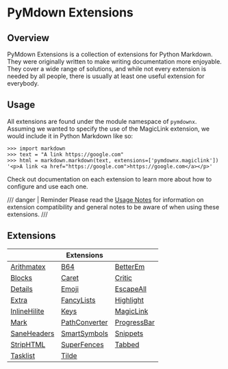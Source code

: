 # PyMdown Extensions

## Overview

PyMdown Extensions is a collection of extensions for Python Markdown. They were originally written to make writing
documentation more enjoyable. They cover a wide range of solutions, and while not every extension is needed by all
people, there is usually at least one useful extension for everybody.

## Usage

All extensions are found under the module namespace of `pymdownx`.  Assuming we wanted to specify the use of the
MagicLink extension, we would include it in Python Markdown like so:

```pycon3
>>> import markdown
>>> text = "A link https://google.com"
>>> html = markdown.markdown(text, extensions=['pymdownx.magiclink'])
'<p>A link <a href="https://google.com">https://google.com</a></p>'
```

Check out documentation on each extension to learn more about how to configure and use each one.

/// danger | Reminder
Please read the [Usage Notes](usage_notes.md) for information on extension compatibility and general notes to be
aware of when using these extensions.
///

## Extensions

&nbsp;                                       | Extensions                                   | &nbsp;
-------------------------------------------- | -------------------------------------------- | ------
[Arithmatex](extensions/arithmatex.md)       | [B64](extensions/b64.md)                     | [BetterEm](extensions/betterem.md)
[Blocks](extensions/blocks/index.md)         | [Caret](extensions/caret.md)                 | [Critic](extensions/critic.md)
[Details](extensions/details.md)             | [Emoji](extensions/emoji.md)                 | [EscapeAll](extensions/escapeall.md)
[Extra](extensions/extra.md)                 | [FancyLists](extensions/fancylists.md)       | [Highlight](extensions/highlight.md)
[InlineHilite](extensions/inlinehilite.md)   | [Keys](extensions/keys.md)                   | [MagicLink](extensions/magiclink.md)
[Mark](extensions/mark.md)                   | [PathConverter](extensions/pathconverter.md) | [ProgressBar](extensions/progressbar.md)
[SaneHeaders](extensions/saneheaders.md)     | [SmartSymbols](extensions/smartsymbols.md)   | [Snippets](extensions/snippets.md)
[StripHTML](extensions/striphtml.md)         | [SuperFences](extensions/superfences.md)     | [Tabbed](extensions/tabbed.md)
[Tasklist](extensions/tasklist.md)           | [Tilde](extensions/tilde.md)
